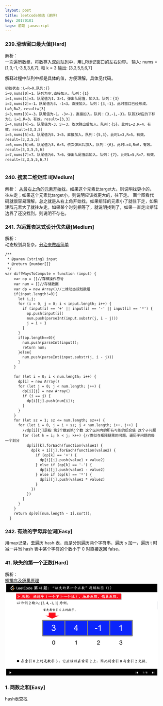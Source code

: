 ```yaml
---
layout: post
title: leetcode总结（逆序） 
key: 20170101
tags: 前端 javascript
---    
```

### 239.滑动窗口最大值[Hard]
解析：   
  一次遍历数组，将数存入[双向队列](https://leetcode-cn.com/problems/sliding-window-maximum/solution/shuang-xiang-dui-lie-jie-jue-hua-dong-chuang-kou-2/)中，用L,R标记窗口的左右边界。
  输入: nums = [1,3,-1,-3,5,3,6,7], 和 k = 3
输出: [3,3,5,5,6,7]

解释过程中队列中都是具体的值，方便理解，具体见代码。  
 
``` 
初始状态：L=R=0,队列:{}
i=0,nums[0]=1。队列为空,直接加入。队列：{1}
i=1,nums[1]=3。队尾值为1，3>1，弹出队尾值，加入3。队列：{3}
i=2,nums[2]=-1。队尾值为3，-1<3，直接加入。队列：{3,-1}。此时窗口已经形成，L=0,R=2，result=[3]
i=3,nums[3]=-3。队尾值为-1，-3<-1，直接加入。队列：{3,-1,-3}。队首3对应的下标为1，L=1,R=3，有效。result=[3,3]
i=4,nums[4]=5。队尾值为-3，5>-3，依次弹出后加入。队列：{5}。此时L=2,R=4，有效。result=[3,3,5]
i=5,nums[5]=3。队尾值为5，3<5，直接加入。队列：{5,3}。此时L=3,R=5，有效。result=[3,3,5,5]
i=6,nums[6]=6。队尾值为3，6>3，依次弹出后加入。队列：{6}。此时L=4,R=6，有效。result=[3,3,5,5,6]
i=7,nums[7]=7。队尾值为6，7>6，弹出队尾值后加入。队列：{7}。此时L=5,R=7，有效。result=[3,3,5,5,6,7]
 
``` 
### 240. 搜索二维矩阵 II[Medium] 
解析：
[从最右上角的元素开始找](https://leetcode-cn.com/problems/search-a-2d-matrix-ii/solution/fu-za-du-wei-omnjavashi-xian-by-lyl0724-2/)，如果这个元素比target大，则说明找更小的，往左走；如果这个元素比target小，则说明应该找更大的，往下走。
画个图看代码就很容易理解，总之就是从右上角开始找，如果矩阵的元素小了就往下走，如果矩阵元素大了就往左走。如果某个时刻相等了，就说明找到了，如果一直走出矩阵边界了还没找到，则说明不存在。    

### 241. 为运算表达式设计优先级[Medium]   
解析：  
动态规划具复杂，[分治来做超简单](https://leetcode-cn.com/problems/different-ways-to-add-parentheses/solution/fen-zhi-by-powcai/)   


``` 
/**
 * @param {string} input
 * @return {number[]}
 */
var diffWaysToCompute = function (input) {
    var op = []//存储操作符号
    var num = []//存储数据
    var dp = new Array()//二维动态规划数组
    if(input.length!=0){
      let i,j;
      for (i = 0, j = 0; i < input.length; i++) {
        if (input[i] == '+' || input[i] == '-' || input[i] == '*') {
          op.push(input[i])
          num.push(parseInt(input.substr(j, i - j)))
          j = i + 1
        }
      }
      if(op.length==0){
        num.push(parseInt(input));
        return num;
      }else{
        num.push(parseInt(input.substr(j, i - j)))
      }
    }
   
    for (let i = 0; i < num.length; i++) {
      dp[i] = new Array()
      for (let j = 0; j < num.length; j++) {
        dp[i][j] = new Array()
        if (i == j) {
          dp[i][j].push(num[i]);
        }
      }
    }
    for (let sz = 1; sz <= num.length; sz++) {
      for (let i = 0, j = i + sz; j < num.length; i++, j++) {
        //dp[i][j]是指 第i个数到第j个数 这个区间内的所有可能的组合值 这个子问题
        for (let k = i; k < j; k++) {//类似与矩阵链乘的问题，遍历子问题的每一个划分
          dp[i][k].forEach(function(value1) {
            dp[k + 1][j].forEach(function(value2) {
              if (op[k] == '+') {
                dp[i][j].push(value1 + value2)
              } else if (op[k] == '-') {
                dp[i][j].push(value1 - value2)
              } else if (op[k] == '*') {
                dp[i][j].push(value1 * value2)
              }
            })
          })
        }
      }
    }
    return dp[0][num.length - 1].sort();
  }
```

### 242. 有效的字母异位词[Easy]
  用map记录，去遍历 hash 表，而是分别遍历两个字符串，遍历 s 加一，遍历 t 时减一并当 hash 表中某个字符的个数小于 0 时直接返回 false。
  
### 41. 缺失的第一个正数[Hard]     
解析：   
 [桶排序及鸽巢原理](https://leetcode-cn.com/problems/first-missing-positive/solution/tong-pai-xu-python-dai-ma-by-liweiwei1419/)   
 ![img](/statics/images/leet/41.png) 

### 1. 两数之和[Easy]
  hash表查找
